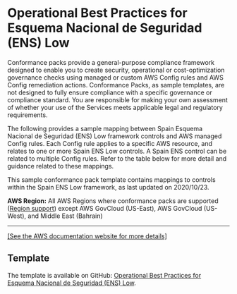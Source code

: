 # Operational Best Practices for Esquema Nacional de Seguridad \(ENS\) Low<a name="operational-best-practices-for-ens-low"></a>

Conformance packs provide a general\-purpose compliance framework designed to enable you to create security, operational or cost\-optimization governance checks using managed or custom AWS Config rules and AWS Config remediation actions\. Conformance Packs, as sample templates, are not designed to fully ensure compliance with a specific governance or compliance standard\. You are responsible for making your own assessment of whether your use of the Services meets applicable legal and regulatory requirements\. 

The following provides a sample mapping between Spain Esquema Nacional de Seguridad \(ENS\) Low framework controls and AWS managed Config rules\. Each Config rule applies to a specific AWS resource, and relates to one or more Spain ENS Low controls\. A Spain ENS control can be related to multiple Config rules\. Refer to the table below for more detail and guidance related to these mappings\. 

This sample conformance pack template contains mappings to controls within the Spain ENS Low framework, as last updated on 2020/10/23\.

**AWS Region:** All AWS Regions where conformance packs are supported \([Region support](https://docs.aws.amazon.com/config/latest/developerguide/conformance-packs.html#conformance-packs-regions)\) except AWS GovCloud \(US\-East\), AWS GovCloud \(US\-West\), and Middle East \(Bahrain\)


****  
[\[See the AWS documentation website for more details\]](http://docs.aws.amazon.com/config/latest/developerguide/operational-best-practices-for-ens-low.html)

## Template<a name="ens-low-conformance-pack-sample"></a>

The template is available on GitHub: [Operational Best Practices for Esquema Nacional de Seguridad \(ENS\) Low](https://github.com/awslabs/aws-config-rules/blob/master/aws-config-conformance-packs/Operational-Best-Practices-for-CCN-ENS-Low.yaml)\.